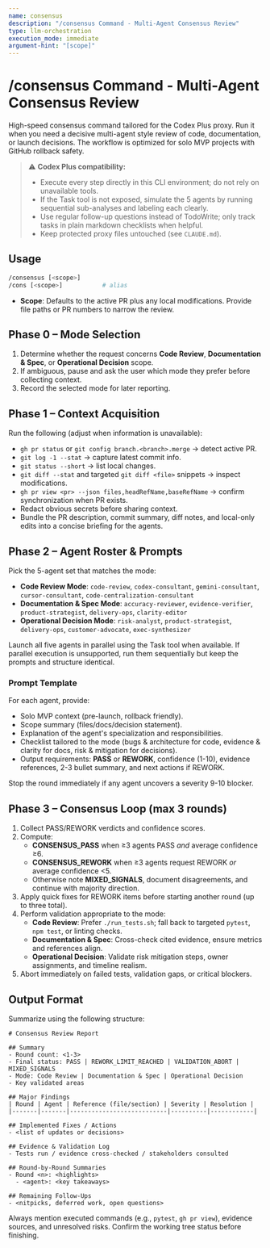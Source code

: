 ```yaml
---
name: consensus
description: "/consensus Command - Multi-Agent Consensus Review"
type: llm-orchestration
execution_mode: immediate
argument-hint: "[scope]"
---
```


# /consensus Command - Multi-Agent Consensus Review

High-speed consensus command tailored for the Codex Plus proxy. Run it when you need a decisive multi-agent style review of code, documentation, or launch decisions. The workflow is optimized for solo MVP projects with GitHub rollback safety.

> ⚠️ **Codex Plus compatibility:**
> - Execute every step directly in this CLI environment; do not rely on unavailable tools.
> - If the Task tool is not exposed, simulate the 5 agents by running sequential sub-analyses and labeling each clearly.
> - Use regular follow-up questions instead of TodoWrite; only track tasks in plain markdown checklists when helpful.
> - Keep protected proxy files untouched (see `CLAUDE.md`).

## Usage
```bash
/consensus [<scope>]
/cons [<scope>]           # alias
```
- **Scope**: Defaults to the active PR plus any local modifications. Provide file paths or PR numbers to narrow the review.

## Phase 0 – Mode Selection
1. Determine whether the request concerns **Code Review**, **Documentation & Spec**, or **Operational Decision** scope.
2. If ambiguous, pause and ask the user which mode they prefer before collecting context.
3. Record the selected mode for later reporting.

## Phase 1 – Context Acquisition
Run the following (adjust when information is unavailable):
- `gh pr status` or `git config branch.<branch>.merge` → detect active PR.
- `git log -1 --stat` → capture latest commit info.
- `git status --short` → list local changes.
- `git diff --stat` and targeted `git diff <file>` snippets → inspect modifications.
- `gh pr view <pr> --json files,headRefName,baseRefName` → confirm synchronization when PR exists.
- Redact obvious secrets before sharing context.
- Bundle the PR description, commit summary, diff notes, and local-only edits into a concise briefing for the agents.

## Phase 2 – Agent Roster & Prompts
Pick the 5-agent set that matches the mode:
- **Code Review Mode**: `code-review`, `codex-consultant`, `gemini-consultant`, `cursor-consultant`, `code-centralization-consultant`
- **Documentation & Spec Mode**: `accuracy-reviewer`, `evidence-verifier`, `product-strategist`, `delivery-ops`, `clarity-editor`
- **Operational Decision Mode**: `risk-analyst`, `product-strategist`, `delivery-ops`, `customer-advocate`, `exec-synthesizer`

Launch all five agents in parallel using the Task tool when available. If parallel execution is unsupported, run them sequentially but keep the prompts and structure identical.

### Prompt Template
For each agent, provide:
- Solo MVP context (pre-launch, rollback friendly).
- Scope summary (files/docs/decision statement).
- Explanation of the agent's specialization and responsibilities.
- Checklist tailored to the mode (bugs & architecture for code, evidence & clarity for docs, risk & mitigation for decisions).
- Output requirements: **PASS** or **REWORK**, confidence (1-10), evidence references, 2-3 bullet summary, and next actions if REWORK.

Stop the round immediately if any agent uncovers a severity 9-10 blocker.

## Phase 3 – Consensus Loop (max 3 rounds)
1. Collect PASS/REWORK verdicts and confidence scores.
2. Compute:
   - **CONSENSUS_PASS** when ≥3 agents PASS *and* average confidence ≥6.
   - **CONSENSUS_REWORK** when ≥3 agents request REWORK *or* average confidence <5.
   - Otherwise note **MIXED_SIGNALS**, document disagreements, and continue with majority direction.
3. Apply quick fixes for REWORK items before starting another round (up to three total).
4. Perform validation appropriate to the mode:
   - **Code Review**: Prefer `./run_tests.sh`; fall back to targeted `pytest`, `npm test`, or linting checks.
   - **Documentation & Spec**: Cross-check cited evidence, ensure metrics and references align.
   - **Operational Decision**: Validate risk mitigation steps, owner assignments, and timeline realism.
5. Abort immediately on failed tests, validation gaps, or critical blockers.

## Output Format
Summarize using the following structure:
```
# Consensus Review Report

## Summary
- Round count: <1-3>
- Final status: PASS | REWORK_LIMIT_REACHED | VALIDATION_ABORT | MIXED_SIGNALS
- Mode: Code Review | Documentation & Spec | Operational Decision
- Key validated areas

## Major Findings
| Round | Agent | Reference (file/section) | Severity | Resolution |
|-------|-------|---------------------------|----------|------------|

## Implemented Fixes / Actions
- <list of updates or decisions>

## Evidence & Validation Log
- Tests run / evidence cross-checked / stakeholders consulted

## Round-by-Round Summaries
- Round <n>: <highlights>
  - <agent>: <key takeaways>

## Remaining Follow-Ups
- <nitpicks, deferred work, open questions>
```

Always mention executed commands (e.g., `pytest`, `gh pr view`), evidence sources, and unresolved risks. Confirm the working tree status before finishing.
